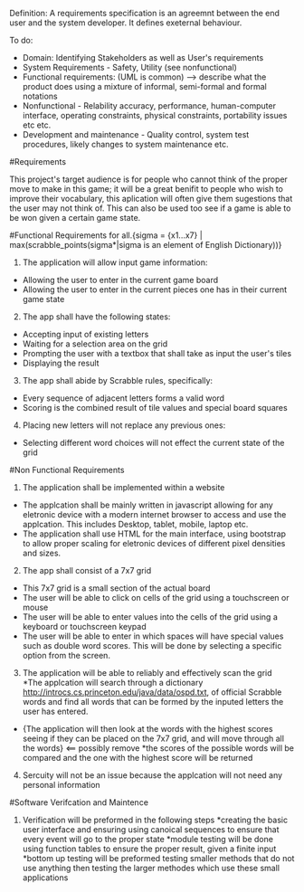 Definition: A requirements specification is an agreemnt between the end user and the system developer.  It defines exeternal behaviour.    

To do:
 * Domain: Identifying Stakeholders as well as User's requirements 
 * System Requirements - Safety, Utility (see nonfunctional)
 * Functional requirements: (UML is common) --> describe what the product does using a mixture of informal, semi-formal and formal notations
 * Nonfunctional - Relability accuracy, performance, human-computer interface, operating constraints, physical constraints, portability issues etc etc.
 * Development and maintenance - Quality control, system test procedures, likely changes to system maintenance etc.

#Requirements

This project's target audience is for people who cannot think of the proper move to make in this game; it will be a great benifit to people who wish to improve their vocabulary, this aplication will often give them sugestions that the user may not think of. This can also be used too see if a game is able to be won given a certain game state.

#Functional Requirements
for all.{sigma = {x1...x7} | max(scrabble_points(sigma*|sigma is an element of English Dictionary))}

1. The application will allow input game information:
  * Allowing the user to enter in the current game board
  * Allowing the user to enter in the current pieces one has in their current game state
2. The app shall have the following states:
  * Accepting input of existing letters
  * Waiting for a selection area on the grid
  * Prompting the user with a textbox that shall take as input the user's tiles
  * Displaying the result
3. The app shall abide by Scrabble rules, specifically:
  * Every sequence of adjacent letters forms a valid word
  * Scoring is the combined result of tile values and special board squares
4. Placing new letters will not replace any previous ones:
  * Selecting different word choices will not effect the current state of the grid

#Non Functional Requirements
1. The application shall be implemented within a website
 * The applcation shall be mainly written in javascript allowing for any eletronic device with a modern internet browser to access and use the applcation.  This includes Desktop, tablet, mobile, laptop etc.
 * The application shall use HTML for the main interface, using bootstrap to allow proper scaling for eletronic devices of different pixel densities and sizes.
2. The app shall consist of a 7x7 grid
  * This 7x7 grid is a small section of the actual board
  * The user will be able to click on cells of the grid using a touchscreen or mouse
  * The user will be able to enter values into the cells of the grid using a keyboard or touchscreen keypad
  * The user will be able to enter in which spaces will have special values such as double word scores.  This will be done by selecting a specific option from the screen.
3. The application will be able to reliably and effectively scan the grid  
  *The applcation will search through a dictionary http://introcs.cs.princeton.edu/java/data/ospd.txt, of official Scrabble words and find all words that can be formed by the inputed letters the user has entered. 
  * {The application will then look at the words with the highest scores seeing if they can be placed on the 7x7 grid, and will move through all the words} <== possibly remove
  *the scores of the possible words will be compared and the one with the highest score will be returned
 4. Sercuity will not be an issue because the applcation will not need any personal information
 
#Software Verifcation and Maintence
1. Verification will be preformed in the following steps
  *creating the basic user interface and ensuring using canoical sequences to ensure that every event will go to the proper state
  *module testing will be done using function tables to ensure the proper result, given a finite input
  *bottom up testing will be preformed testing smaller methods that do not use anything then testing the larger methodes which use these small applications
